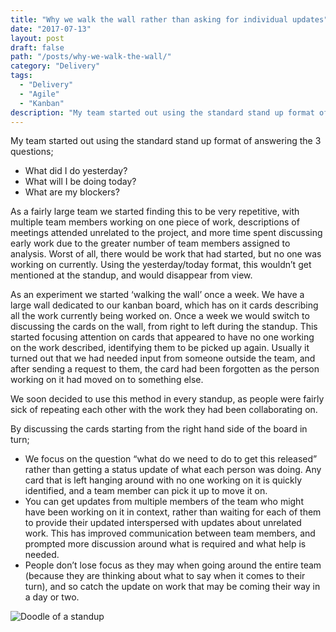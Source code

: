 ```yaml
---
title: "Why we walk the wall rather than asking for individual updates"
date: "2017-07-13"
layout: post
draft: false
path: "/posts/why-we-walk-the-wall/"
category: "Delivery"
tags:
  - "Delivery"
  - "Agile"
  - "Kanban"
description: "My team started out using the standard stand up format of answering the 3 questions; What did I do yesterday?, What will I be doing today?, What are my blockers?. As a fairly large team we started finding this to be very repetitive."
---
```


My team started out using the standard stand up format of answering the 3 questions;

* What did I do yesterday?
* What will I be doing today?
* What are my blockers?

As a fairly large team we started finding this to be very repetitive, with multiple team members working on one piece of work, descriptions of meetings attended unrelated to the project, and more time spent discussing early work due to the greater number of team members assigned to analysis. Worst of all, there would be work that had started, but no one was working on currently. Using the yesterday/today format, this wouldn’t get mentioned at the standup, and would disappear from view.

As an experiment we started ‘walking the wall’ once a week. We have a large wall dedicated to our kanban board, which has on it cards describing all the work currently being worked on. Once a week we would switch to discussing the cards on the wall, from right to left during the standup. This started focusing attention on cards that appeared to have no one working on the work described, identifying them to be picked up again. Usually it turned out that we had needed input from someone outside the team, and after sending a request to them, the card had been forgotten as the person working on it had moved on to something else.

We soon decided to use this method in every standup, as people were fairly sick of repeating each other with the work they had been collaborating on.

By discussing the cards starting from the right hand side of the board in turn;

* We focus on the question “what do we need to do to get this released” rather than getting a status update of what each person was doing. Any card that is left hanging around with no one working on it is quickly identified, and a team member can pick it up to move it on.
* You can get updates from multiple members of the team who might have been working on it in context, rather than waiting for each of them to provide their updated interspersed with updates about unrelated work. This has improved communication between team members, and prompted more discussion around what is required and what help is needed.
* People don’t lose focus as they may when going around the entire team (because they are thinking about what to say when it comes to their turn), and so catch the update on work that may be coming their way in a day or two.

![Doodle of a standup](/standup.jpg "Doodle of a standup")
